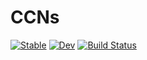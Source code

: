 # CCNs

[![Stable](https://img.shields.io/badge/docs-stable-blue.svg)](https://reallyasi9.github.io/CCNs.jl/stable/)
[![Dev](https://img.shields.io/badge/docs-dev-blue.svg)](https://reallyasi9.github.io/CCNs.jl/dev/)
[![Build Status](https://github.com/reallyasi9/CCNs.jl/actions/workflows/CI.yml/badge.svg?branch=development)](https://github.com/reallyasi9/CCNs.jl/actions/workflows/CI.yml?query=branch%3Adevelopment)
